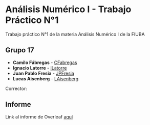 # Análisis Numérico I - Trabajo Práctico N°1

Trabajo práctico N°1 de la materia Análisis Numérico I de la FIUBA

## Grupo 17

* **Camilo Fábregas** - [CFabregas](https://github.com/MiloGNR)
* **Ignacio Latorre** - [ILatorre](https://github.com/ilatorre7)
* **Juan Pablo Fresia** - [JPFresia](https://github.com/JuanPF56)
* **Lucas Aisenberg** - [LAisenberg](https://github.com/lucaisen)

Corrector: **<Corrector>**
  
## Informe
Link al informe de Overleaf [aquí](https://es.overleaf.com/8513734282qbgjrgjdpqcp)
